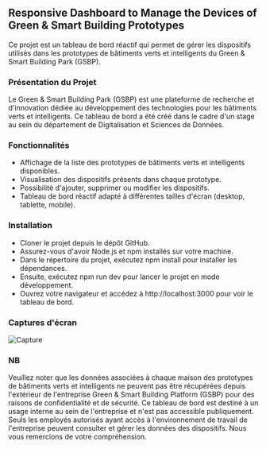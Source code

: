## Responsive Dashboard to Manage the Devices of Green & Smart Building Prototypes
Ce projet est un tableau de bord réactif qui permet de gérer les dispositifs utilisés dans les prototypes de bâtiments verts et intelligents du Green & Smart Building Park (GSBP).

### Présentation du Projet
Le Green & Smart Building Park (GSBP) est une plateforme de recherche et d'innovation dédiée au développement des technologies pour les bâtiments verts et intelligents. Ce tableau de bord a été créé dans le cadre d'un stage au sein du département de Digitalisation et Sciences de Données.

### Fonctionnalités
- Affichage de la liste des prototypes de bâtiments verts et intelligents disponibles.
- Visualisation des dispositifs présents dans chaque prototype.
- Possibilité d'ajouter, supprimer ou modifier les dispositifs.
- Tableau de bord réactif adapté à différentes tailles d'écran (desktop, tablette, mobile).

### Installation
- Cloner le projet depuis le dépôt GitHub.
- Assurez-vous d'avoir Node.js et npm installés sur votre machine.
- Dans le répertoire du projet, exécutez npm install pour installer les dépendances.
- Ensuite, exécutez npm run dev pour lancer le projet en mode développement.
- Ouvrez votre navigateur et accédez à http://localhost:3000 pour voir le tableau de bord.
  
### Captures d'écran
![Capture](https://github.com/Yassmine2020/gep/assets/85367800/964195ae-cc52-4519-8226-4ce38f3a4a48)

### NB
Veuillez noter que les données associées à chaque maison des prototypes de bâtiments verts et intelligents ne peuvent pas être récupérées depuis l'extérieur de l'entreprise Green & Smart Building Platform (GSBP) pour des raisons de confidentialité et de sécurité. Ce tableau de bord est destiné à un usage interne au sein de l'entreprise et n'est pas accessible publiquement. Seuls les employés autorisés ayant accès à l'environnement de travail de l'entreprise peuvent consulter et gérer les données des dispositifs. Nous vous remercions de votre compréhension.
